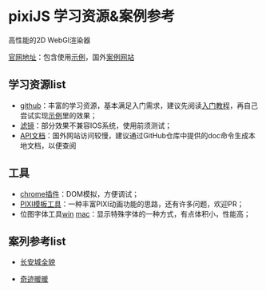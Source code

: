 pixiJS 学习资源&案例参考
========

高性能的2D WebGl渲染器

[官网地址](http://www.pixijs.com/)：包含使用[示例](http://pixijs.github.io/examples/)，国外[案例网站](http://www.pixijs.com/gallery)

## 学习资源list ##

* [github](https://github.com/pixijs/pixi.js)：丰富的学习资源，基本满足入门需求，建议先阅读[入门教程](https://github.com/kittykatattack/learningPixi)，再自己尝试实现[示例](http://pixijs.github.io/examples/)里的效果；
* [滤镜](https://github.com/pixijs/pixi-filters)：部分效果不兼容IOS系统，使用前须测试；
* [API文档](http://pixijs.download/release/docs/index.html)：国外网站访问较慢，建议通过GitHub仓库中提供的doc命令生成本地文档，以便查阅

## 工具 ##

- [chrome插件](https://chrome.google.com/webstore/detail/pixijs-devtools/aamddddknhcagpehecnhphigffljadon)：DOM模拟，方便调试；
- [PIXI模板工具](https://github.com/xieshengyong/pixi-H5-boilerplate)：一种丰富PIXI动画功能的思路，还有许多问题，欢迎PR；
- 位图字体工具[win](http://www.angelcode.com/products/bmfont/) [mac](//www.bmglyph.com/ )：显示特殊字体的一种方式，有点体积小，性能高；

## 案列参考list ##

* [长安城全貌](https://github.com/TreedomCN/tx-changan-web-20171121)

* [奇迹暖暖](https://github.com/TreedomCN/td-qjnnf-20170412)